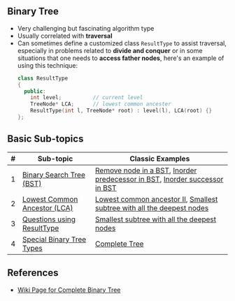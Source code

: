 **Binary Tree**
---
* Very challenging but fascinating algorithm type
* Usually correlated with **traversal**
* Can sometimes define a customized class `ResultType` to assist traversal, especially in problems related to **divide and conquer** or in some situations that one needs to **access father nodes**, here's an example of using this technique:
    ```C++
    class ResultType
    {
      public:
        int level;          // current level
        TreeNode* LCA;      // lowest common ancester
        ResultType(int l, TreeNode* root) : level(l), LCA(root) {}
    };
    ```

**Basic Sub-topics**
---
| # | Sub-topic | Classic Examples |
|---| --------- | ---------------- |
|1|[Binary Search Tree (BST)](BST/) | [Remove node in a BST](BST/remove_node_in_a_bst.cpp), [Inorder predecessor in BST](BST/inorder_predecessor_in_BST.cpp), [Inorder successor in BST](BST/inorder_successor_in_BST.cpp) |
|2|[Lowest Common Ancestor (LCA)](LCA/) | [Lowest common ancestor II](LCA/lowest_common_ancestor_II.cpp), [Smallest subtree with all the deepest nodes](ResultType/smallest_subtree_with_all_the_deepest_nodes.cpp) |
|3|[Questions using ResultType](ResultType/) | [Smallest subtree with all the deepest nodes](ResultType/smallest_subtree_with_all_the_deepest_nodes.cpp) |
|4| [Special Binary Tree Types](Special_Binary_Tree_Types/) | [Complete Tree](Special_Binary_Tree_Types/check_completeness_of_binary_tree.cpp)|

**References**
---
* [Wiki Page for Complete Binary Tree](https://en.wikipedia.org/wiki/Binary_tree)